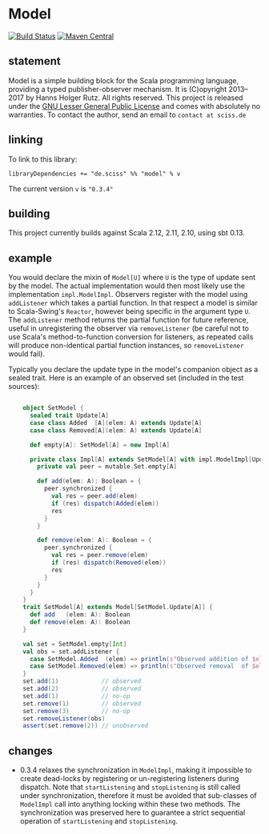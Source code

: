 # Model

[![Build Status](https://travis-ci.org/Sciss/Model.svg?branch=master)](https://travis-ci.org/Sciss/Model)
[![Maven Central](https://maven-badges.herokuapp.com/maven-central/de.sciss/model_2.11/badge.svg)](https://maven-badges.herokuapp.com/maven-central/de.sciss/model_2.11)

## statement

Model is a simple building block for the Scala programming language, providing a typed publisher-observer mechanism. It is (C)opyright 2013&ndash;2017 by Hanns Holger Rutz. All rights reserved. This project is released under the [GNU Lesser General Public License](https://raw.github.com/Sciss/Model/master/LICENSE) and comes with absolutely no warranties. To contact the author, send an email to `contact at sciss.de`

## linking

To link to this library:

    libraryDependencies += "de.sciss" %% "model" % v

The current version `v` is `"0.3.4"`

## building

This project currently builds against Scala 2.12, 2.11, 2.10, using sbt 0.13.

## example

You would declare the mixin of `Model[U]` where `U` is the type of update sent by the model. The actual implementation would then most likely use the implementation `impl.ModelImpl`. Observers register with the model using `addListener` which takes a partial function. In that respect a model is similar to Scala-Swing's `Reactor`, however being specific in the argument type `U`. The `addListener` method returns the partial function for future reference, useful in unregistering the observer via `removeListener` (be careful not to use Scala's method-to-function conversion for listeners, as repeated calls will produce non-identical partial function instances, so `removeListener` would fail).

Typically you declare the update type in the model's companion object as a sealed trait. Here is an example of an observed set (included in the test sources):

```scala

    object SetModel {
      sealed trait Update[A]
      case class Added  [A](elem: A) extends Update[A]
      case class Removed[A](elem: A) extends Update[A]

      def empty[A]: SetModel[A] = new Impl[A]

      private class Impl[A] extends SetModel[A] with impl.ModelImpl[Update[A]] {
        private val peer = mutable.Set.empty[A]

        def add(elem: A): Boolean = {
          peer.synchronized {
            val res = peer.add(elem)
            if (res) dispatch(Added(elem))
            res
          }
        }

        def remove(elem: A): Boolean = {
          peer.synchronized {
            val res = peer.remove(elem)
            if (res) dispatch(Removed(elem))
            res
          }
        }
      }
    }
    trait SetModel[A] extends Model[SetModel.Update[A]] {
      def add   (elem: A): Boolean
      def remove(elem: A): Boolean
    }

    val set = SetModel.empty[Int]
    val obs = set.addListener {
      case SetModel.Added  (elem) => println(s"Observed addition of $elem")
      case SetModel.Removed(elem) => println(s"Observed removal  of $elem")
    }
    set.add(1)            // observed
    set.add(2)            // observed
    set.add(1)            // no-op
    set.remove(1)         // observed
    set.remove(3)         // no-op
    set.removeListener(obs)
    assert(set.remove(2)) // unobserved
```

## changes

- 0.3.4 relaxes the synchronization in `ModelImpl`, making it impossible to create dead-locks by
  registering or un-registering listeners during dispatch. Note that `startListening` and `stopListening`
  is still called under synchronization, therefore it must be avoided that sub-classes of `ModelImpl`
  call into anything locking within these two methods. The synchronization was preserved here to
  guarantee a strict sequential operation of `startListening` and `stopListening`.
